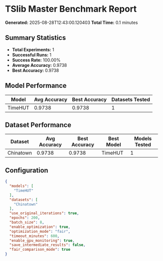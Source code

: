 # TSlib Master Benchmark Report

**Generated:** 2025-08-28T12:43:00.120403
**Total Time:** 0.1 minutes

## Summary Statistics

- **Total Experiments:** 1
- **Successful Runs:** 1
- **Success Rate:** 100.00%
- **Average Accuracy:** 0.9738
- **Best Accuracy:** 0.9738

## Model Performance

| Model | Avg Accuracy | Best Accuracy | Datasets Tested |
|-------|-------------|---------------|----------------|
| TimeHUT | 0.9738 | 0.9738 | 1 |

## Dataset Performance

| Dataset | Avg Accuracy | Best Accuracy | Best Model | Models Tested |
|---------|-------------|---------------|------------|---------------|
| Chinatown | 0.9738 | 0.9738 | TimeHUT | 1 |

## Configuration

```json
{
  "models": [
    "TimeHUT"
  ],
  "datasets": [
    "Chinatown"
  ],
  "use_original_iterations": true,
  "epochs": 200,
  "batch_size": 8,
  "enable_optimization": true,
  "optimization_mode": "fair",
  "timeout_minutes": 600,
  "enable_gpu_monitoring": true,
  "save_intermediate_results": false,
  "fair_comparison_mode": true
}
```
